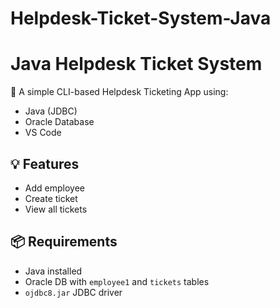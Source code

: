 # Helpdesk-Ticket-System-Java

# Java Helpdesk Ticket System

🧾 A simple CLI-based Helpdesk Ticketing App using:
- Java (JDBC)
- Oracle Database
- VS Code

## 💡 Features
- Add employee
- Create ticket
- View all tickets

## 📦 Requirements
- Java installed
- Oracle DB with `employee1` and `tickets` tables
- `ojdbc8.jar` JDBC driver


